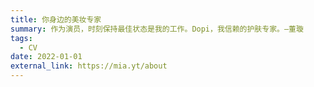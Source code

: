 ```yaml
---
title: 你身边的美妆专家
summary: 作为演员，时刻保持最佳状态是我的工作。Dopi，我信赖的护肤专家。—董璇
tags:
  - CV
date: 2022-01-01
external_link: https://mia.yt/about
---
```

